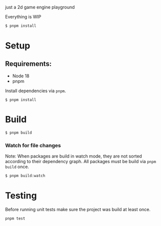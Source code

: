 just a 2d game engine playground

Everything is WIP

```bash
$ pnpm install
```

# Setup

## Requirements:

- Node 18
- pnpm

Install dependencies via `pnpm`.

```$bash
$ pnpm install
```


# Build

```bash
$ pnpm build
```

### Watch for file changes 

Note: When packages are build in watch mode, they are not sorted according to
their dependency graph. All packages must be build via `pnpm build` once.

```bash
$ pnpm build:watch
```

# Testing

Before running unit tests make sure the project was build at least once.

```bash
pnpm test
```
